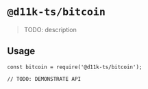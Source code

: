 # `@d11k-ts/bitcoin`

> TODO: description

## Usage

```
const bitcoin = require('@d11k-ts/bitcoin');

// TODO: DEMONSTRATE API
```
